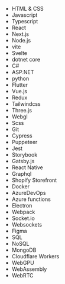 - HTML & CSS
- Javascript
- Typescript
- React
- Next.js
- Node.js
- vite
- Svelte
- dotnet core
- C#
- ASP.NET
- python
- Flutter
- Vue.js
- Redux
- Tailwindcss
- Three.js
- Webgl
- Scss
- Git
- Cypress
- Puppeteer
- Jest
- Storybook
- Gatsby.js
- React Native
- Graphql
- Shopify Storefront
- Docker
- AzureDevOps
- Azure functions
- Electron
- Webpack
- Socket.io
- Websockets
- Figma
- SQL
- NoSQL
- MongoDB
- Cloudflare Workers
- WebGPU
- WebAssembly
- WebRTC
